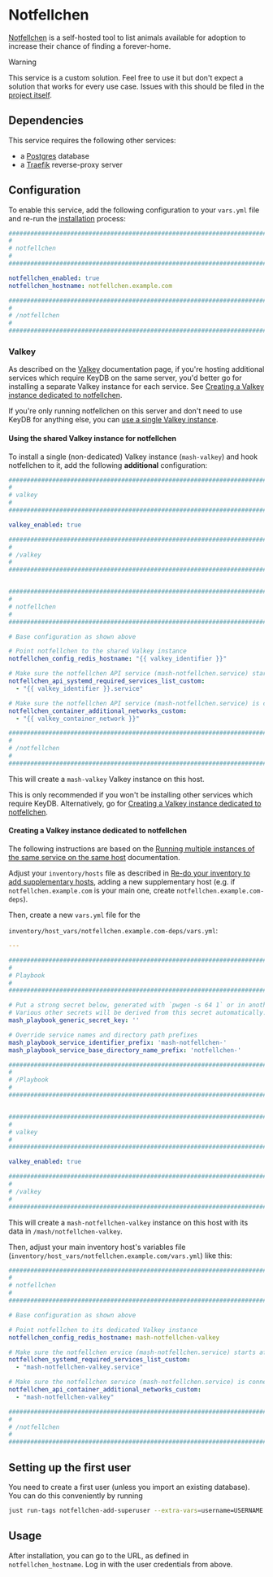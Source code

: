 <!--
SPDX-FileCopyrightText: 2023 Julian-Samuel Gebühr
SPDX-FileCopyrightText: 2024 Slavi Pantaleev
SPDX-FileCopyrightText: 2025 Suguru Hirahara

SPDX-License-Identifier: AGPL-3.0-or-later
-->

# Notfellchen

[Notfellchen](https://codeberg.org/moanos/notfellchen) is a self-hosted tool to list animals available for adoption to increase their chance of finding a forever-home.


> [!WARNING]
> This service is a custom solution. Feel free to use it but don't expect a solution that works for every use case. Issues with this should be filed in the [project itself](https://codeberg.org/moanos/notfellchen).

## Dependencies

This service requires the following other services:

- a [Postgres](postgres.md) database
- a [Traefik](traefik.md) reverse-proxy server


## Configuration

To enable this service, add the following configuration to your `vars.yml` file and re-run the [installation](../installing.md) process:

```yaml
########################################################################
#                                                                      #
# notfellchen                                                          #
#                                                                      #
########################################################################

notfellchen_enabled: true
notfellchen_hostname: notfellchen.example.com

########################################################################
#                                                                      #
# /notfellchen                                                         #
#                                                                      #
########################################################################
```

### Valkey

As described on the [Valkey](valkey.md) documentation page, if you're hosting additional services which require KeyDB on the same server, you'd better go for installing a separate Valkey instance for each service. See [Creating a Valkey instance dedicated to notfellchen](#creating-a-valkey-instance-dedicated-to-notfellchen).

If you're only running notfellchen on this server and don't need to use KeyDB for anything else, you can [use a single Valkey instance](#using-the-shared-valkey-instance-for-notfellchen).

#### Using the shared Valkey instance for notfellchen

To install a single (non-dedicated) Valkey instance (`mash-valkey`) and hook notfellchen to it, add the following **additional** configuration:

```yaml
########################################################################
#                                                                      #
# valkey                                                               #
#                                                                      #
########################################################################

valkey_enabled: true

########################################################################
#                                                                      #
# /valkey                                                              #
#                                                                      #
########################################################################


########################################################################
#                                                                      #
# notfellchen                                                          #
#                                                                      #
########################################################################

# Base configuration as shown above

# Point notfellchen to the shared Valkey instance
notfellchen_config_redis_hostname: "{{ valkey_identifier }}"

# Make sure the notfellchen API service (mash-notfellchen.service) starts after the shared KeyDB service
notfellchen_api_systemd_required_services_list_custom:
  - "{{ valkey_identifier }}.service"

# Make sure the notfellchen API service (mash-notfellchen.service) is connected to the container network of the shared KeyDB service
notfellchen_container_additional_networks_custom:
  - "{{ valkey_container_network }}"

########################################################################
#                                                                      #
# /notfellchen                                                           #
#                                                                      #
########################################################################
```

This will create a `mash-valkey` Valkey instance on this host.

This is only recommended if you won't be installing other services which require KeyDB. Alternatively, go for [Creating a Valkey instance dedicated to notfellchen](#creating-a-valkey-instance-dedicated-to-notfellchen).


#### Creating a Valkey instance dedicated to notfellchen

The following instructions are based on the [Running multiple instances of the same service on the same host](../running-multiple-instances.md) documentation.

Adjust your `inventory/hosts` file as described in [Re-do your inventory to add supplementary hosts](../running-multiple-instances.md#re-do-your-inventory-to-add-supplementary-hosts), adding a new supplementary host (e.g. if `notfellchen.example.com` is your main one, create `notfellchen.example.com-deps`).

Then, create a new `vars.yml` file for the

`inventory/host_vars/notfellchen.example.com-deps/vars.yml`:

```yaml
---

########################################################################
#                                                                      #
# Playbook                                                             #
#                                                                      #
########################################################################

# Put a strong secret below, generated with `pwgen -s 64 1` or in another way
# Various other secrets will be derived from this secret automatically.
mash_playbook_generic_secret_key: ''

# Override service names and directory path prefixes
mash_playbook_service_identifier_prefix: 'mash-notfellchen-'
mash_playbook_service_base_directory_name_prefix: 'notfellchen-'

########################################################################
#                                                                      #
# /Playbook                                                            #
#                                                                      #
########################################################################


########################################################################
#                                                                      #
# valkey                                                               #
#                                                                      #
########################################################################

valkey_enabled: true

########################################################################
#                                                                      #
# /valkey                                                              #
#                                                                      #
########################################################################
```

This will create a `mash-notfellchen-valkey` instance on this host with its data in `/mash/notfellchen-valkey`.

Then, adjust your main inventory host's variables file (`inventory/host_vars/notfellchen.example.com/vars.yml`) like this:

```yaml
########################################################################
#                                                                      #
# notfellchen                                                            #
#                                                                      #
########################################################################

# Base configuration as shown above

# Point notfellchen to its dedicated Valkey instance
notfellchen_config_redis_hostname: mash-notfellchen-valkey

# Make sure the notfellchen ervice (mash-notfellchen.service) starts after its dedicated KeyDB service
notfellchen_systemd_required_services_list_custom:
  - "mash-notfellchen-valkey.service"

# Make sure the notfellchen service (mash-notfellchen.service) is connected to the container network of its dedicated KeyDB service
notfellchen_api_container_additional_networks_custom:
  - "mash-notfellchen-valkey"

########################################################################
#                                                                      #
# /notfellchen                                                         #
#                                                                      #
########################################################################
```



## Setting up the first user

You need to create a first user (unless you import an existing database).
You can do this conveniently by running

```bash
just run-tags notfellchen-add-superuser --extra-vars=username=USERNAME --extra-vars=password=PASSWORD --extra-vars=email=EMAIL
```

## Usage

After installation, you can go to the URL, as defined in `notfellchen_hostname`. Log in with the user credentials from above.
